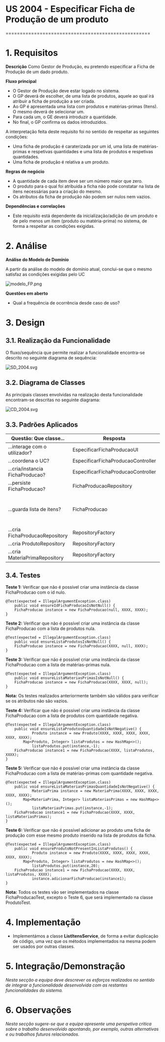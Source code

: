 # US 2004 - Especificar Ficha de Produção de um produto
===================================================

# 1. Requisitos

**Descrição** Como Gestor de Produção, eu pretendo especificar a Ficha de Produção de um dado produto.

**Fluxo principal**

* O Gestor de Produção deve estar logado no sistema.
* O GP deverá de escolher, de uma lista de produtos, aquele ao qual irá atribuir a ficha de produção a ser criada.
* Ao GP é apresentada uma lista com produtos e matérias-primas (Itens). O mesmo deverá de selecionar um.
* Para cada um, o GE deverá introduzir a quantidade.
* No final, o GP confirma os dados introduzidos.

A interpretação feita deste requisito foi no sentido de respeitar as seguintes condições:

* Uma ficha de produção é caraterizada por um id, uma lista de matérias-primas e respetivas quantidades e uma lista de produtos e respetivas quantidades.
* Uma ficha de produção é relativa a um produto.

**Regras de negócio**

* A quantidade de cada item deve ser um número maior que zero.
* O produto para o qual foi atribuida a ficha não pode constatar na lista de itens necessárias para a criação do mesmo.
* Os atributos da ficha de produção não podem ser nulos nem vazios.

**Dependências e correlações**

* Este requisito está dependente da inicialização/adição de um produto e de pelo menos um item (produto ou matéria-prima) no sistema, de forma a respeitar as condições exigidas.

# 2. Análise

**Análise do Modelo de Domínio**

A partir da análise do modelo de domínio atual, conclui-se que o mesmo satisfaz as condições exigidas pelo UC

![modelo_FP.png](modelo_FP.png)

**Questões em aberto**

* Qual a frequência de ocorrência desde caso de uso?

# 3. Design

## 3.1. Realização da Funcionalidade

O fluxo/sequência que permite realizar a funcionalidade encontra-se descrito no seguinte diagrama de sequência:

![SD_2004.svg](SD_2004.svg)

## 3.2. Diagrama de Classes

As principais classes envolvidas na realização desta funcionalidade encontram-se descritas no seguinte diagrama:

![CD_2004.svg](CD_2004.svg)

## 3.3. Padrões Aplicados

| **Questão: Que classe...**       | **Resposta**                       | **Justificação**                                         |
|----------------------------------|------------------------------------|----------------------------------------------------------|
| ...interage com o utilizador?    | EspecificarFichaProducaoUI         | Pure Fabrication                                         |
| ...coordena o UC?                | EspecificarFichaProducaoController | Controller                                               |
| ...cria/instancia FichaProducao? | EspecificarFichaProducaoController | Creator                                                  |
| ...persiste FichaProducao?       | FichaProducaoRepository            | Repository                                               |
| ...guarda lista de itens?        | FichaProducao                      | Information Expert: FichaProducao contém lista de Itens. |
| ...cria FichaProducaoRepository  | RepositoryFactory                  | Factory                                                  |
| ...cria ProdutoRepository        | RepositoryFactory                  | Factory                                                  |
| ...cria MateriaPrimaRepository   | RepositoryFactory                  | Factory                                                  |

## 3.4. Testes 

**Teste 1:** Verificar que não é possível criar uma instância da classe FichaProducao com o id nulo.

	@Test(expected = IllegalArgumentException.class)
		public void ensureIdFichaProducaoIsNotNull() {
		FichaProducao instance = new FichaProducao(null, XXXX, XXXX);
	}

**Teste 2:** Verificar que não é possível criar uma instância da classe FichaProducao com a lista de produtos nula.

	@Test(expected = IllegalArgumentException.class)
		public void ensureListaProdutosIsNotNull() {
		FichaProducao instance = new FichaProducao(XXXX, null, XXXX);
	}

**Teste 3:** Verificar que não é possível criar uma instância da classe FichaProducao com a lista de matérias-primas nula.

	@Test(expected = IllegalArgumentException.class)
		public void ensureListaMateriasPrimasIsNotNull() {
		FichaProducao instance = new FichaProducao(XXXX, XXXX, null);
	}

**Nota:** Os testes realizados anteriormente também são válidos para verificar se os atributos não são vazios.

**Teste 4:** Verificar que não é possível criar uma instância da classe FichaProducao com a lista de produtos com quantidade negativa.

	@Test(expected = IllegalArgumentException.class)
		public void ensureListaProdutosQuantidadeIsNotNegative() {
                Produto instance = new Produto(XXXX, XXXX, XXXX, XXXX, XXXX, XXXX);
	        Map<Produto, Integer> listaProdutos = new HashMap<>();
                listaProdutos.put(instance,-1);
		FichaProducao instance1 = new FichaProducao(XXXX, listaProdutos, XXXX);
	}

**Teste 5:** Verificar que não é possível criar uma instância da classe FichaProducao com a lista de matérias-primas com quantidade negativa.

	@Test(expected = IllegalArgumentException.class)
		public void ensureListaMateriasPrimasQuantidadeIsNotNegative() {
                MateriaPrima instance = new MateriaPrima(XXXX, XXXX, XXXX, XXXX, XXXX);
	        Map<MateriaPrima, Integer> listaMateriasPrimas = new HashMap<>();
                listaMateriasPrimas.put(instance,-1);
		FichaProducao instance1 = new FichaProducao(XXXX, XXXX, listaMateriasPrimas);
	}

**Teste 6:** Verificar que não é possível adicionar ao produto uma ficha de produção com esse mesmo produto inserido na lista de produtos da ficha.

	@Test(expected = IllegalArgumentException.class)
		public void ensureProdutoNotPresentInListaProdutos() {
                Produto instance = new Produto(XXXX, XXXX, XXXX, XXXX, XXXX, XXXX);
	        Map<Produto, Integer> listaProdutos = new HashMap<>();
                listaProdutos.put(instance,20);
		FichaProducao instance1 = new FichaProducao(XXXX, XXXX, listaProdutos, XXXX);
                instance.adicionarFichaProducao(instance1);
	}

**Nota:** Todos os testes vão ser implementados na classe FichaProducaoTest, excepto o Teste 6, que será implementado na classe ProdutoTest.

# 4. Implementação

* Implementámos a classe **ListItensService**, de forma a evitar duplicação de código, uma vez que os métodos implementados na mesma podem ser usados por outras classes.

# 5. Integração/Demonstração

*Nesta secção a equipa deve descrever os esforços realizados no sentido de integrar a funcionalidade desenvolvida com as restantes funcionalidades do sistema.*

# 6. Observações

*Nesta secção sugere-se que a equipa apresente uma perspetiva critica sobre o trabalho desenvolvido apontando, por exemplo, outras alternativas e ou trabalhos futuros relacionados.*



